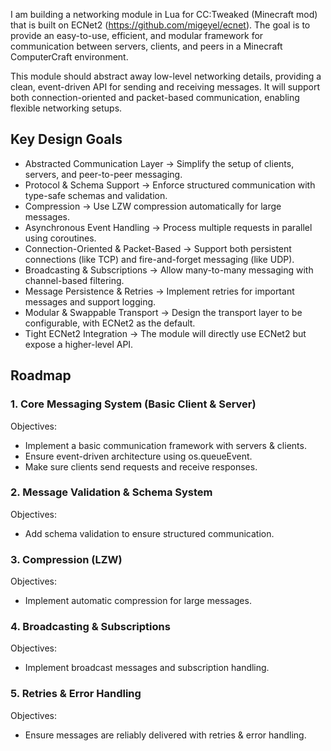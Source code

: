 
I am building a networking module in Lua for CC:Tweaked (Minecraft mod) that is built on ECNet2 (https://github.com/migeyel/ecnet). The goal is to provide an easy-to-use, efficient, and modular framework for communication between servers, clients, and peers in a Minecraft ComputerCraft environment.

This module should abstract away low-level networking details, providing a clean, event-driven API for sending and receiving messages. It will support both connection-oriented and packet-based communication, enabling flexible networking setups.

## Key Design Goals
- Abstracted Communication Layer → Simplify the setup of clients, servers, and peer-to-peer messaging.
- Protocol & Schema Support → Enforce structured communication with type-safe schemas and validation.
- Compression → Use LZW compression automatically for large messages.
- Asynchronous Event Handling → Process multiple requests in parallel using coroutines.
- Connection-Oriented & Packet-Based → Support both persistent connections (like TCP) and fire-and-forget messaging (like UDP).
- Broadcasting & Subscriptions → Allow many-to-many messaging with channel-based filtering.
- Message Persistence & Retries → Implement retries for important messages and support logging.
- Modular & Swappable Transport → Design the transport layer to be configurable, with ECNet2 as the default.
- Tight ECNet2 Integration → The module will directly use ECNet2 but expose a higher-level API.

## Roadmap

### 1. Core Messaging System (Basic Client & Server)
Objectives:
- Implement a basic communication framework with servers & clients.
- Ensure event-driven architecture using os.queueEvent.
- Make sure clients send requests and receive responses.

### 2. Message Validation & Schema System
Objectives:
- Add schema validation to ensure structured communication.

### 3. Compression (LZW)
Objectives:
- Implement automatic compression for large messages.

### 4. Broadcasting & Subscriptions
Objectives:
- Implement broadcast messages and subscription handling.

### 5. Retries & Error Handling
Objectives:
- Ensure messages are reliably delivered with retries & error handling.
